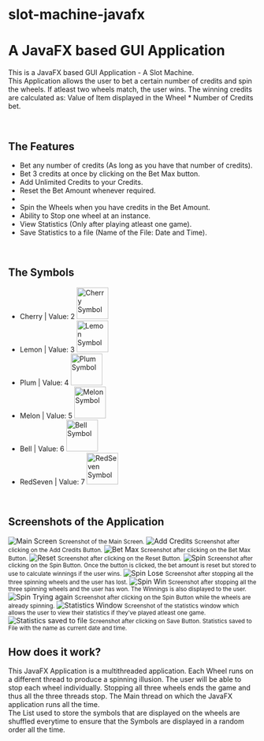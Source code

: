 # slot-machine-javafx
<h1>A JavaFX based GUI Application</h1>
<p>
This is a JavaFX based GUI Application - A Slot Machine. <br />
This Application allows the user to bet a certain number of credits and spin the wheels. If atleast two wheels
match, the user wins. The winning credits are calculated as: Value of Item displayed in the Wheel * Number of Credits bet. <br>
</p>

<br>

<h2>The Features</h2>
<ul>
    <li> Bet any number of credits (As long as you have that number of credits). </li>
    <li> Bet 3 credits at once by clicking on the Bet Max button. </li>
    <li> Add Unlimited Credits to your Credits. </li>
    <li> Reset the Bet Amount whenever required. <li>
    <li> Spin the Wheels when you have credits in the Bet Amount. </li>
    <li> Ability to Stop one wheel at an instance. </li>
    <li> View Statistics (Only after playing atleast one game). </li>
    <li> Save Statistics to a file (Name of the File: Date and Time). </li>
</ul>

<br>

<h2>The Symbols</h2>
<ul>
    <li> 
        Cherry | Value: 2 
        <img src='https://raw.githubusercontent.com/minojsos/slot-machine-javafx/master/images/cherry.png' width='64' alt='Cherry Symbol'>
    </li>
    <li> 
        Lemon | Value: 3 
        <img src='https://raw.githubusercontent.com/minojsos/slot-machine-javafx/master/images/lemon.png' width='64' alt='Lemon Symbol'>
    </li>
    <li> 
        Plum | Value: 4 
        <img src='https://raw.githubusercontent.com/minojsos/slot-machine-javafx/master/images/plum.png' width='64' alt='Plum Symbol'>
    </li>
    <li> 
        Melon | Value: 5 
        <img src='https://raw.githubusercontent.com/minojsos/slot-machine-javafx/master/images/melon.png' width='64' alt='Melon Symbol'>
    </li>
    <li> 
        Bell | Value: 6 
        <img src='https://raw.githubusercontent.com/minojsos/slot-machine-javafx/master/images/bell.png' width='64' alt='Bell Symbol'>
    </li>
    <li> 
        RedSeven | Value: 7 
        <img src='https://raw.githubusercontent.com/minojsos/slot-machine-javafx/master/images/redseven.png' width='64' alt='RedSeven Symbol'>
    </li>
</ul>

<br>

<h2>Screenshots of the Application</h2>

<img src='https://raw.githubusercontent.com/minojsos/slot-machine-javafx/master/images/Image_1.png' alt='Main Screen'>
<small>Screenshot of the Main Screen.</small>

<img src='https://raw.githubusercontent.com/minojsos/slot-machine-javafx/master/images/Image_1_ADD_CREDIT_2.png' alt='Add Credits'>
<small>Screenshot after clicking on the Add Credits Button.</small>

<img src='https://raw.githubusercontent.com/minojsos/slot-machine-javafx/master/images/Image_1_BET_MAX.png' alt='Bet Max'>
<small>Screenshot after clicking on the Bet Max Button.</small>

<img src='https://raw.githubusercontent.com/minojsos/slot-machine-javafx/master/images/Image_1_RESET.png' alt='Reset'>
<small>Screenshot after clicking on the Reset Button.</small>

<img src='https://raw.githubusercontent.com/minojsos/slot-machine-javafx/master/images/Image_1_SPIN.png' alt='Spin'>
<small>Screenshot after clicking on the Spin Button. Once the button is clicked, the bet amount is reset but stored to use to calculate winnings if the user wins.</small>

<img src='https://raw.githubusercontent.com/minojsos/slot-machine-javafx/master/images/Image_1_SPIN_LOSE.png' alt='Spin Lose'>
<small>Screenshot after stopping all the three spinning wheels and the user has lost.</small>

<img src='https://raw.githubusercontent.com/minojsos/slot-machine-javafx/master/images/Image_1_SPIN_WIN.png' alt='Spin Win'>
<small>Screenshot after stopping all the three spinning wheels and the user has won. The Winnings is also displayed to the user.</small>

<img src='https://raw.githubusercontent.com/minojsos/slot-machine-javafx/master/images/Image_1_TRYING.png' alt='Spin Trying again'>
<small>Screenshot after clicking on the Spin Button while the wheels are already spinning.</small>

<img src='https://raw.githubusercontent.com/minojsos/slot-machine-javafx/master/images/Image_1_STATS.png' alt='Statistics Window'>
<small>Screenshot of the statistics window which allows the user to view their statistics if they've played atleast one game.</small>

<img src='https://raw.githubusercontent.com/minojsos/slot-machine-javafx/master/images/Image_1_STATS_SAVED_TO_FILE.png' alt='Statistics saved to file'>
<small>Screenshot after clicking on Save Button. Statistics saved to File with the name as current date and time.</small>

<br>

<h2>How does it work?</h2>

<p>
This JavaFX Application is a multithreaded application. Each Wheel runs on a different thread to produce a spinning illusion. The user will be able to stop each wheel individually. Stopping all three wheels ends the game and thus all the three threads stop. The Main thread on which the JavaFX application runs all the time. <br />
The List used to store the symbols that are displayed on the wheels are shuffled everytime to ensure that the Symbols are
displayed in a random order all the time. <br />
</p>